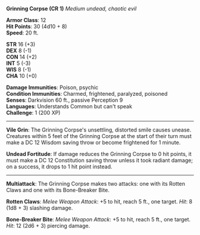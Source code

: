 **Grinning Corpse (CR 1)**
_Medium undead, chaotic evil_

**Armor Class**: 12  
**Hit Points**: 30 (4d10 + 8)  
**Speed**: 20 ft.

**STR** 16 (+3)  
**DEX** 8 (-1)  
**CON** 14 (+2)  
**INT** 5 (-3)  
**WIS** 8 (-1)  
**CHA** 10 (+0)

**Damage Immunities**: Poison, psychic  
**Condition Immunities**: Charmed, frightened, paralyzed, poisoned  
**Senses**: Darkvision 60 ft., passive Perception 9  
**Languages**: Understands Common but can't speak  
**Challenge**: 1 (200 XP)

---

**Vile Grin**: The Grinning Corpse's unsettling, distorted smile causes unease. Creatures within 5 feet of the Grinning Corpse at the start of their turn must make a DC 12 Wisdom saving throw or become frightened for 1 minute.

**Undead Fortitude**: If damage reduces the Grinning Corpse to 0 hit points, it must make a DC 12 Constitution saving throw unless it took radiant damage; on a success, it drops to 1 hit point instead.

---

**Multiattack**: The Grinning Corpse makes two attacks: one with its Rotten Claws and one with its Bone-Breaker Bite.

**Rotten Claws**: _Melee Weapon Attack_: +5 to hit, reach 5 ft., one target. _Hit_: 8 (1d8 + 3) slashing damage.

**Bone-Breaker Bite**: _Melee Weapon Attack_: +5 to hit, reach 5 ft., one target. _Hit_: 12 (2d6 + 3) piercing damage.